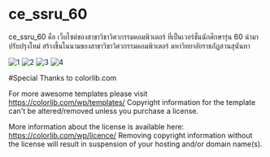 # ce_ssru_60
ce_ssru_60 คือ เว็บไซต์ของสาขาวิชาวิศวกรรมคอมพิวเตอร์ ที่เป็นเวอร์ชั่นนักศึกษารุ่น 60 นำมาปรับปรุงใหม่
สร้างขึ้นในนามของสาขาวิชาวิศวกรรมคอมพิวเตอร์ มหาวิทยาลัยราชภัฏสวนสุนันทา

![1](https://user-images.githubusercontent.com/37956546/87643750-6fdbd380-c775-11ea-9679-09cc1e8c8fe5.png)
![2](https://user-images.githubusercontent.com/37956546/87643754-71a59700-c775-11ea-81f3-0e6877bb2152.png)
![3](https://user-images.githubusercontent.com/37956546/87643758-723e2d80-c775-11ea-9d9c-6f25e1fcca7f.png)
![4](https://user-images.githubusercontent.com/37956546/87643760-72d6c400-c775-11ea-8d62-6b91e82e6525.png)

#Special Thanks to colorlib.com

For more awesome templates please visit https://colorlib.com/wp/templates/
Copyright information for the template can't be altered/removed unless you purchase a license.

More information about the license is available here: https://colorlib.com/wp/licence/
Removing copyright information without the license will result in suspension of your hosting and/or domain name(s).
